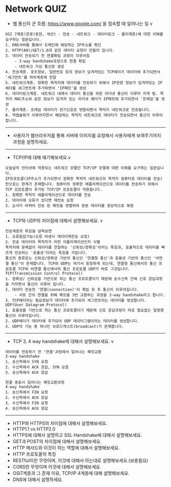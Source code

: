 # Network QUIZ

- 웹 통신의 큰 흐름: https://www.google.com/ 을 접속할 때 일어나는 일 v

```
OSI 7계층(응용(표현, 세션) - 전송 - 네트워크 - 데이터링크 - 물리계층)에 대한 이해를 요구하는 질문입니다.
1. DNS서버를 통해서 도메인에 해당하는 IP주소를 확인
2. HTTP(80)/GET/1.0과 같은 데이터 요청이 만들어 집니다.
3. 데이터 전송되기 전 연결확립 과정이 이루어짐
	- 3-way handshake과정으로 연결 확립
	- 네트워크 가상 통신망 생성
4. 전송계층. 포트정보, 일련번호 등의 정보가 담겨져있는 TCP헤더가 데이터에 추가되면서 '세그먼트'를 하위계층에 전달
5. 네트워크계층. 정확한 목적지에 데이터를 전송하기 위해서 IP관련 정보가 담겨져있는 IP헤더를 세그먼트에 추가하면서 'IP패킷'을 생성
6. 데이터링크계층. 네트워크 내에서 데이터 통신을 위한 이더넷 통신이 이루어 지게 됨. 목적지 MAC주소와 같은 정보가 담겨져 있는 이더넷 헤더가 IP패킷에 추가되면서 '프레임'을 생성
7. 물리계층. 프레임 데이터가 전기신호로 변환되면서 목적지 네트워크로 전송됩니다.
8. 역캡슐화가 이루어지면서 해당하는 목적지 네트워크로 데이터가 전송되면서 통신이 이루어집니다.
```

---

- 사용자가 웹브라우저를 통해 서버에 이미지를 요청해서 사용자에게 보여주기까지 과정을 설명하세요.

---

- TCP/IP에 대해 얘기해보세요.v

```
오늘날의 인터넷에 적용되는 네트워크 모델인 TCP/IP 모델에 대한 이해를 요구하는 질문입니다.
IP프로토콜(IP주소가 추가되면서 정확한 목적지 네트워크의 목적지 컴퓨터로 데이터를 전송)만으로는 한계가 존재합니다. 컴퓨터의 정확한 애플리케이션으로 데이터를 전송하기 위해서 TCP 프로토콜이 추가된 TCP/IP 프로토콜이 적용됩니다.
1. 정확한 목적지 애플리케이션으로 데이터를 전송
2. 데이터에 오류가 있다면 재전송 요청
3. 순서가 바뀌어 전송 된 패킷을 정렬하여 원본 데이터를 정상적으로 복원
```

---

- TCP와 UDP의 차이점에 대해서 설명해보세요. v

```
전송계층의 특징을 살펴보면
1. 오류점검기능(오류 바생시 데이터재전송 요청)
2. 전송 데이터의 목적지가 어떤 어플리케이션인지 식별
목적지에 문제없이 데이터를 전달하는 '신뢰성/정확성'이라는 특징과, 효율적으로 데이터를 빠르게 전송하는 '효율성'이라는 특징을 가집니다.
통신의 종류로는 신뢰성/정확성 기반의 통신인 '연결형 통신'과 효율성 기반의 통신인 '비연결 통신'이 존재합니다. TCP와 UDP는 여기서 등장하게 되는데, 연결형 통신에서의 통신 프로토콜 TCP와 비연결 통신에서의 통신 프로토콜 UDP가 바로 그것입니다.
TCP(Transmission Control Protocol)
1. 정확성/ 신뢰성을 기반으로 하는 통신 프로토콜이기 때문에 송수신측 간에 신호 응답과정을 거치면서 통신이 이루어 집니다.
2. 데이터 전송전 '연결(connection)'이 확립 된 후 통신이 이루어집니다.
	- 서로 간의 연결을 위해 패킷을 3번 교환하는 과정을 3-way handshake라고 합니다.
3. TCP헤더라는 필요정보가 데이터에 추가되어 세그먼트라는 데이터를 생성합니다.
UDP(User Datagram Protocol)
1. 효율성을 기반으로 하는 통신 프로토콜이기 때문에 신호 응답과정이 따로 필요없는 일방향 통신이 이루어집니다.
2. UDP헤더가 데이터에 추가되어 UDP 데이터그램이라는 데이터를 생성합니다.
3. UDP의 기능 중 하나인 브로드캐스트(broadcast)가 존재합니다.
```

---

- TCP 3, 4 way handshake에 대해서 설명해보세요. v

```
데이터를 전송하기 전 '연결'과정에서 일어나는 패킷교환
3-way handshake
1. 송신측에서 SYN 요청
2. 수신측에서 ACK 응답, SYN 요청
3. 송신측에서 ACK 응답

연결 종료시 일어나는 패킷교환과정
4-way handshake
1. 송신측에서 FIN 요청
2. 수신측에서 ACK 응답
3. 수신측에서 FIN 요청
4. 송신측에서 ACK 응답
```

---

- HTTP와 HTTPS의 차이점에 대해서 설명해보세요.
- HTTP1.1 vs HTTP2.0
- HTTPS에 대해서 설명하고 SSL Handshake에 대해서 설명해보세요.
- GET과 POST의 차이점에 대해서 설명해보세요.
- HTTP 메서드와 이것이 하는 역할에 대해서 설명해보세요.
- HTTP 프로토콜의 특징
- RESTful이란 무엇이며, 이것에 대해서 아는대로 설명해보세요.(보충필요)
- CORS란 무엇이며 이것에 대해서 설명해보세요.
- OSI7계층과 그 존재 이유, TCP/IP 4계층에 대해 설명해보세요.
- DNS에 대해서 설명하세요.

